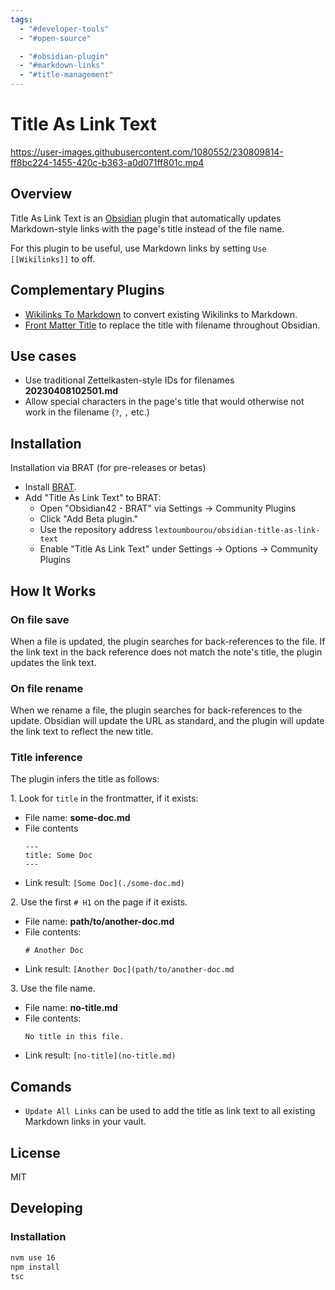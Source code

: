 ```yaml
---
tags:
  - "#developer-tools"
  - "#open-source"

  - "#obsidian-plugin"
  - "#markdown-links"
  - "#title-management"
---
```

# Title As Link Text

https://user-images.githubusercontent.com/1080552/230809814-ff8bc224-1455-420c-b363-a0d071ff801c.mp4

## Overview

Title As Link Text is an [Obsidian](https://obsidian.md/) plugin that automatically updates Markdown-style links with the page's title instead of the file name.

For this plugin to be useful, use Markdown links by setting `Use [[Wikilinks]]` to off.

## Complementary Plugins

- [Wikilinks To Markdown](https://github.com/agathauy/wikilinks-to-mdlinks-obsidian) to convert existing Wikilinks to Markdown.
- [Front Matter Title](https://github.com/snezhig/obsidian-front-matter-title) to replace the title with filename throughout Obsidian.

## Use cases

- Use traditional Zettelkasten-style IDs for filenames **20230408102501.md**
- Allow special characters in the page's title that would otherwise not work in the filename (`?`, `,` etc.)

## Installation

Installation via BRAT (for pre-releases or betas)

- Install [BRAT](https://github.com/TfTHacker/obsidian42-brat).
- Add "Title As Link Text" to BRAT:
  - Open "Obsidian42 - BRAT" via Settings → Community Plugins
  - Click "Add Beta plugin."
  - Use the repository address `lextoumbourou/obsidian-title-as-link-text`
  - Enable "Title As Link Text" under Settings → Options → Community Plugins

## How It Works

### On file save

When a file is updated, the plugin searches for back-references to the file. If the link text in the back reference does not match the note's title, the plugin updates the link text.

### On file rename

When we rename a file, the plugin searches for back-references to the update. Obsidian will update the URL as standard, and the plugin will update the link text to reflect the new title.

### Title inference

The plugin infers the title as follows:

1\. Look for `title` in the frontmatter, if it exists:

- File name: **some-doc.md**
- File contents
  ```
  ---
  title: Some Doc
  ---
  ```
- Link result: `[Some Doc](./some-doc.md)`

2\. Use the first `# H1` on the page if it exists.

- File name: **path/to/another-doc.md**
- File contents:
  ```
  # Another Doc
  ```
- Link result: `[Another Doc](path/to/another-doc.md`

3\. Use the file name.

- File name: **no-title.md**
- File contents:
  ```
  No title in this file.
  ```
- Link result: `[no-title](no-title.md)`

## Comands

- `Update All Links` can be used to add the title as link text to all existing Markdown links in your vault.

## License

MIT

## Developing

### Installation

```bash
nvm use 16
npm install
tsc
```
